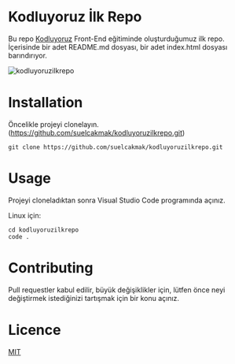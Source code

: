 # Kodluyoruz İlk Repo
Bu repo [Kodluyoruz](https://www.kodluyoruz.org) Front-End eğitiminde oluşturduğumuz ilk repo. İçerisinde bir adet README.md dosyası, bir adet index.html dosyası barındırıyor.

![kodluyoruzilkrepo](https://www.linkpicture.com/q/kodluyoruzilkrepo_1.jpeg)

# Installation
Öncelikle projeyi clonelayın. (https://github.com/suelcakmak/kodluyoruzilkrepo.git)

`git clone https://github.com/suelcakmak/kodluyoruzilkrepo.git`

# Usage
Projeyi cloneladıktan sonra Visual Studio Code programında açınız.

Linux için:
```
cd kodluyoruzilkrepo
code .
```

# Contributing
Pull requestler kabul edilir, büyük değişiklikler için, lütfen önce neyi değiştirmek istediğinizi tartışmak için bir konu açınız.

# Licence
[MIT](https://opensource.org/licenses/MIT)
